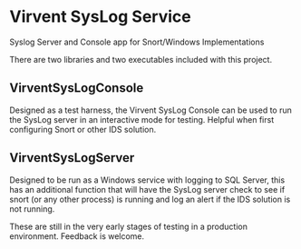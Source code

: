 # Virvent SysLog Service
Syslog Server and Console app for Snort/Windows Implementations

There are two libraries and two executables included with this project.

## VirventSysLogConsole

Designed as a test harness, the Virvent SysLog Console can be used to run the SysLog server in an interactive mode for testing. Helpful when first configuring Snort or other IDS solution.

## VirventSysLogServer

Designed to be run as a Windows service with logging to SQL Server, this has an additional function that will have the SysLog server check to see if snort (or any other process) is running and log an alert if the IDS solution is not running.

These are still in the very early stages of testing in a production environment. Feedback is welcome.
